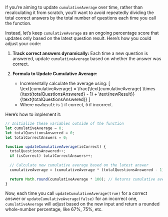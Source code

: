 If you’re aiming to update `cumulativeAverage` over time, rather than recalculating it from scratch, you’ll want to avoid repeatedly dividing the total correct answers by the total number of questions each time you call the function.

Instead, let’s keep `cumulativeAverage` as an ongoing percentage score that updates only based on the latest question result. Here’s how you could adjust your code:

1. **Track correct answers dynamically:** Each time a new question is answered, update `cumulativeAverage` based on whether the answer was correct.
  
2. **Formula to Update Cumulative Average:**
   - Incrementally calculate the average using:
     \[
     \text{cumulativeAverage} = \frac{\text{cumulativeAverage} \times (\text{totalQuestionsAnswered} - 1) + \text{newResult}}{\text{totalQuestionsAnswered}}
     \]
   - Where `newResult` is `1` if correct, `0` if incorrect.

Here’s how to implement it:

```javascript
// Initialize these variables outside of the function
let cumulativeAverage = 0;
let totalQuestionsAnswered = 0;
let totalCorrectAnswers = 0;

function updateCumulativeAverage(isCorrect) {
  totalQuestionsAnswered++;
  if (isCorrect) totalCorrectAnswers++;
  
  // Calculate new cumulative average based on the latest answer
  cumulativeAverage = (cumulativeAverage * (totalQuestionsAnswered - 1) + (isCorrect ? 1 : 0)) / totalQuestionsAnswered;
  
  return Math.round(cumulativeAverage * 100); // Returns cumulative average as a percentage rounded to whole number
}
```

Now, each time you call `updateCumulativeAverage(true)` for a correct answer or `updateCumulativeAverage(false)` for an incorrect one, `cumulativeAverage` will adjust based on the new input and return a rounded whole-number percentage, like 67%, 75%, etc.